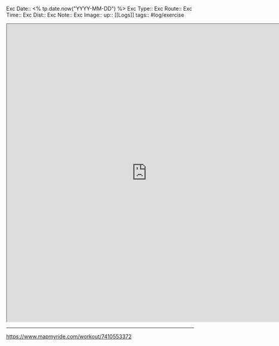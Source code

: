 Exc Date::  <% tp.date.now("YYYY-MM-DD") %>
Exc Type:: 
Exc Route:: 
Exc Time:: 
Exc Dist:: 
Exc Note:: 
Exc Image:: 
up:: [[Logs]]
tags:: #log/exercise 


<iframe height=800 width=750 src="https://www.mapmyride.com/workout/7410553372"></iframe>

---



https://www.mapmyride.com/workout/7410553372